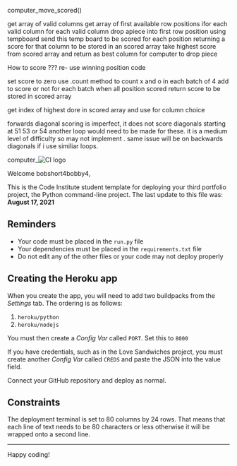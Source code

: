 
computer_move_scored()

get array of valid columns
get array of first available row positions ifor each valid column
for each valid column drop apiece into first row position using tempboard
            send this temp board to be scored for each position returning a score for that column to be stored in an scored array
            take highest score from scored array and return as best column for computer to drop piece



How to score ???
re- use winning position code

set score to zero
use .count  method to count x and o in each batch of 4 add to score or not for each batch
when all position scored return score to be stored in scored array

get index of highest dore in scored array and use for column choice


forwards diagonal scoring is imperfect, it does not score diagonals starting at 51 53 or 54 another loop would need to be made for these.
it is a medium level of difficulty so may not implement . same issue will be on backwards diagonals if i use similiar loops.





























computer_![CI logo](https://codeinstitute.s3.amazonaws.com/fullstack/ci_logo_small.png)

Welcome bobshort4bobby4,

This is the Code Institute student template for deploying your third portfolio project, the Python command-line project. The last update to this file was: **August 17, 2021**

## Reminders

* Your code must be placed in the `run.py` file
* Your dependencies must be placed in the `requirements.txt` file
* Do not edit any of the other files or your code may not deploy properly

## Creating the Heroku app

When you create the app, you will need to add two buildpacks from the _Settings_ tab. The ordering is as follows:

1. `heroku/python`
2. `heroku/nodejs`

You must then create a _Config Var_ called `PORT`. Set this to `8000`

If you have credentials, such as in the Love Sandwiches project, you must create another _Config Var_ called `CREDS` and paste the JSON into the value field.

Connect your GitHub repository and deploy as normal.

## Constraints

The deployment terminal is set to 80 columns by 24 rows. That means that each line of text needs to be 80 characters or less otherwise it will be wrapped onto a second line.

-----
Happy coding!